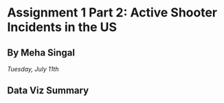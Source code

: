 # Assignment 1 Part 2: Active Shooter Incidents in the US

## By Meha Singal

*Tuesday, July 11th*

## Data Viz Summary




